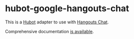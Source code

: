 # hubot-google-hangouts-chat

This is a [Hubot](http://hubot.github.com/) adapter to use with [Hangouts Chat](https://gsuite.google.com/products/chat/).

Comprehensive documentation [is available](https://developers.google.com/hangouts/chat/).
